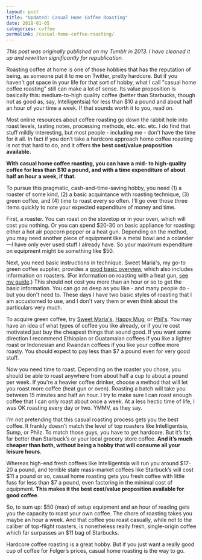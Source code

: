 ```yaml
---
layout: post 
title: "Updated: Casual Home Coffee Roasting"
date: 2018-01-05
categories: coffee
permalink: /casual-home-coffee-roasting/
---
```


*This post was originally published on my Tumblr in 2013. I have cleaned it up and rewritten significantly for republication.*

Roasting coffee at home is one of those hobbies that has the reputation of being, as someone put it to me on Twitter, pretty hardcore. But if you haven't got space in your life for that sort of hobby, what I call "casual home coffee roasting" still can make a lot of sense. Its value proposition is basically this: medium-to-high quality coffee (better than Starbucks, though not as good as, say, Intelligentsia) for less than $10 a pound and about half an hour of your time a week. If that sounds worth it to you, read on.

Most online resources about coffee roasting go down the rabbit hole into roast levels, tasting notes, processing methods, etc. etc. etc. I do find that stuff mildly interesting, but most people - including me - don't have the time for it all. In fact if you don’t take a hardcore approach home coffee roasting is not that hard to do, and it offers **the best cost/value proposition available.**

**With casual home coffee roasting, you can have a mid- to high-quality coffee for less than $10 a pound, and with a time expenditure of about half an hour a week, if that.**

To pursue this pragmatic, cash-and-time-saving hobby, you need (1) a roaster of some kind, (2) a basic acquintance with roasting technique, (3) green coffee, and (4) time to roast every so often. I'll go over those three items quickly to note your expected expenditure of money and time. 

First, a roaster. You can roast on the stovetop or in your oven, which will cost you nothing. Or you can spend $20-30 on basic appliance for roasting: either a hot air popcorn popper or a heat gun. Depending on the method, you may need another piece of equipment like a metal bowl and a colander—I have only ever used stuff I already have. So your maximum expenditure on equipment might be something like $50.

Next, you need basic instructions in technique. Sweet Maria's, my go-to green coffee supplier, provides a [good basic overview](https://www.sweetmarias.com/instructions), which also includes information on roasters. (For information on roasting with a heat gun, [see my guide](http://matt-miller.org/heat-gun-roasting).) This should not cost you more than an hour or so to get the basic information. You can go as deep as you like - and many people do - but you don't need to. These days I have two basic styles of roasting that I am accustomed to use, and I don't vary them or even think about the particulars very much.

To acquire green coffee, try [Sweet Maria's](https://www.sweetmarias.com), [Happy Mug](http://happymugcoffee.com), or [Phil's](http://www.greencoffeestore.com). You may have an idea of what types of coffee you like already, or if you're cost motivated just buy the cheapest things that sound good. If you want some direction I recommend Ethiopian or Guatamalan coffees if you like a lighter roast or Indonesian and Rwandan coffees if you like your coffee more roasty. You should expect to pay less than $7 a pound even for very good stuff. 

Now you need time to roast. Depending on the roaster you chose, you should be able to roast anywhere from about half a cup to about a pound per week. If you're a heavier coffee drinker, choose a method that will let you roast more coffee (heat gun or oven). Roasting a batch will take you between 15 minutes and half an hour. I try to make sure I can roast enough coffee that I can only roast about once a week. At a less hectic time of life, I was OK roasting every day or two. YMMV, as they say. 

I’m not pretending that this casual roasting process gets you the best coffee. It frankly doesn’t match the level of top roasters like Intelligentsia, Sump, or Philz. To match those guys, you have to get hardcore. But it’s far, far better than Starbuck’s or your local grocery store coffee. **And it’s much cheaper than both, without being a hobby that will consume all your leisure hours**. 

Whereas high-end fresh coffees like Intelligentsia will run you around $17-20 a pound, and terrible stale mass-market coffees like Starbuck’s will cost $11 a pound or so, casual home roasting gets you fresh coffee with little fuss for less than $7 a pound, even factoring in the minimal cost of equipment. **This makes it the best cost/value proposition available for good coffee**.

So, to sum up: $50 (max) of setup equipment and an hour of reading gets you the capacity to roast your own coffee. The chore of roasting takes you maybe an hour a week. And that coffee you roast casually, while not to the caliber of top-flight roasters, is nonetheless really fresh, single-origin coffee which far surpasses an $11 bag of Starbucks.

Hardcore coffee roasting is a great hobby. But if you just want a really good cup of coffee for Folger’s prices, casual home roasting is the way to go.